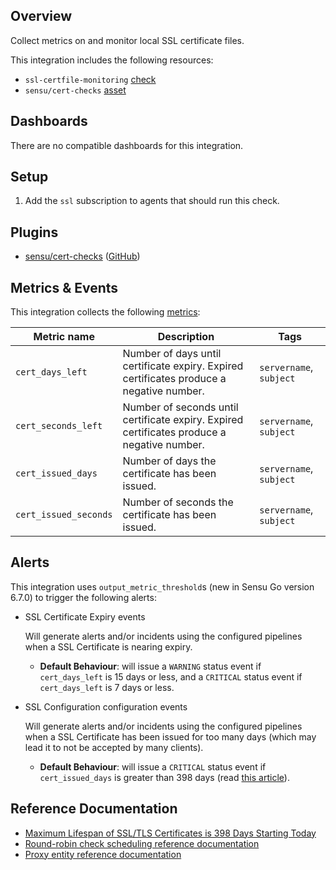 ## Overview

Collect metrics on and monitor local SSL certificate files.

This integration includes the following resources:

* `ssl-certfile-monitoring` [check]
* `sensu/cert-checks` [asset]

## Dashboards

There are no compatible dashboards for this integration.

## Setup

1. Add the `ssl` subscription to agents that should run this check.

## Plugins

- [sensu/cert-checks][cert-checks-bonsai] ([GitHub][cert-checks-github])

## Metrics & Events

This integration collects the following [metrics]:

| **Metric name** | **Description** | **Tags** |
|-----------------|-----------------|----------|
| `cert_days_left` | Number of days until certificate expiry. Expired certificates produce a negative number. | `servername`, `subject` |
| `cert_seconds_left` | Number of seconds until certificate expiry. Expired certificates produce a negative number. | `servername`, `subject` |
| `cert_issued_days` | Number of days the certificate has been issued. | `servername`, `subject` |
| `cert_issued_seconds` | Number of seconds the certificate has been issued. | `servername`, `subject` |

## Alerts

This integration uses `output_metric_threshold`s (new in Sensu Go version 6.7.0) to trigger the following alerts:

* SSL Certificate Expiry events

  Will generate alerts and/or incidents using the configured pipelines when a SSL Certificate is nearing expiry.

  * **Default Behaviour**: will issue a `WARNING` status event if `cert_days_left` is 15 days or less, and a `CRITICAL` status event if `cert_days_left` is 7 days or less.

* SSL Configuration configuration events

  Will generate alerts and/or incidents using the configured pipelines when a SSL Certificate has been issued for too many days (which may lead it to not be accepted by many clients).

  * **Default Behaviour**: will issue a `CRITICAL` status event if `cert_issued_days` is greater than 398 days (read [this article](https://thehackernews.com/2020/09/ssl-tls-certificate-validity-398.html)).

## Reference Documentation

* [Maximum Lifespan of SSL/TLS Certificates is 398 Days Starting Today](https://thehackernews.com/2020/09/ssl-tls-certificate-validity-398.html)
* [Round-robin check scheduling reference documentation](https://docs.sensu.io/sensu-go/latest/observability-pipeline/observe-schedule/checks/#round-robin-checks)
* [Proxy entity reference documentation](https://docs.sensu.io/sensu-go/latest/observability-pipeline/observe-entities/entities/#create-and-manage-proxy-entities)

<!-- Links -->
[check]: https://docs.sensu.io/sensu-go/latest/observability-pipeline/observe-schedule/checks/
[asset]: https://docs.sensu.io/sensu-go/latest/plugins/assets/
[subscription]: https://docs.sensu.io/sensu-go/latest/observability-pipeline/observe-schedule/subscriptions/
[subscriptions]: https://docs.sensu.io/sensu-go/latest/observability-pipeline/observe-schedule/subscriptions/
[agents]: https://docs.sensu.io/sensu-go/latest/observability-pipeline/observe-schedule/agent/
[annotations]: https://docs.sensu.io/sensu-go/latest/observability-pipeline/observe-schedule/agent/#general-configuration-flags
[plugins]: https://docs.sensu.io/sensu-go/latest/plugins/
[metrics]: https://docs.sensu.io/sensu-go/latest/observability-pipeline/observe-schedule/metrics/
[handler]: https://docs.sensu.io/sensu-go/latest/observability-pipeline/observe-process/handlers/
[pipeline]: https://docs.sensu.io/sensu-go/latest/observability-pipeline/observe-process/pipelines/
[secret]: https://docs.sensu.io/sensu-go/latest/operations/manage-secrets/secrets/
[secrets]: https://docs.sensu.io/sensu-go/latest/operations/manage-secrets/secrets/
[tokens]: https://docs.sensu.io/sensu-go/latest/observability-pipeline/observe-schedule/tokens/
[sensu-plus]: https://sensu.io/features/analytics
[metric-threshold-rule]: #
[cert-checks-bonsai]: https://bonsai.sensu.io/assets/sensu/cert-checks
[cert-checks-github]: https://github.com/sensu/cert-checks
